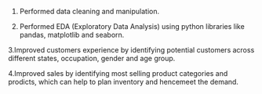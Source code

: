 1. Performed data cleaning and manipulation.

2. Performed EDA (Exploratory Data Analysis) using python
libraries like pandas, matplotlib and seaborn.

3.Improved customers experience by identifying potential
customers across different states, occupation, gender and
age group.

4.Improved sales by identifying most selling product
categories and prodicts, which can help to plan inventory
and hencemeet the demand.
